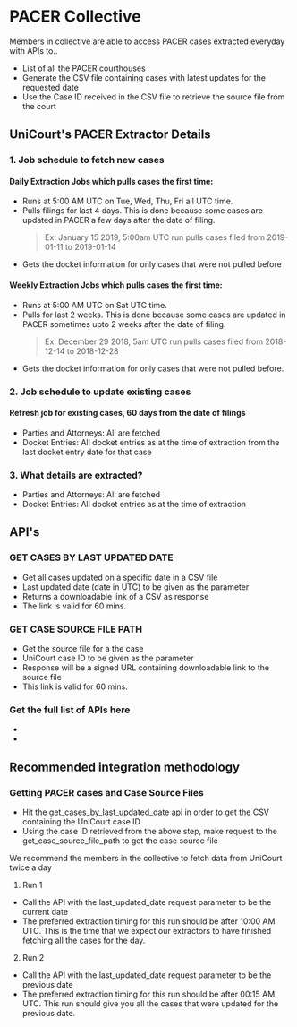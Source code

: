 # PACER Collective
Members in collective are able to access PACER cases extracted everyday with APIs to..
* List of all the PACER courthouses
* Generate the CSV file containing cases with latest updates for the requested date
* Use the Case ID received in the CSV file to retrieve the source file from the court


## UniCourt's PACER Extractor Details       
### 1. Job schedule to fetch new cases
#### Daily Extraction Jobs which pulls cases the first time:
* Runs at 5:00 AM UTC on Tue, Wed, Thu, Fri all UTC time.
* Pulls filings for last 4 days. This is done because some cases are updated in PACER a few days after the date of filing.
    > Ex: January 15 2019, 5:00am UTC run pulls cases filed from 2019-01-11 to 2019-01-14 
* Gets the docket information for only cases that were not pulled before
#### Weekly Extraction Jobs which pulls cases the first time:
* Runs at 5:00 AM UTC on Sat UTC time.
* Pulls for last 2 weeks. This is done because some cases are updated in PACER sometimes upto 2 weeks after the date of filing.
    > Ex: December 29 2018, 5am UTC run pulls cases filed from 2018-12-14 to 2018-12-28
* Gets the docket information for only cases that were not pulled before. 

### 2. Job schedule to update existing cases
#### Refresh job for existing cases, 60 days from the date of filings
* Parties and Attorneys: All are fetched
* Docket Entries: All docket entries as at the time of extraction from the last docket entry date for that case
 
### 3. What details are extracted?
* Parties and Attorneys: All are fetched
* Docket Entries: All docket entries as at the time of extraction



## API's

### GET CASES BY LAST UPDATED DATE
* Get all cases updated on a specific date in a CSV file
* Last updated date (date in UTC) to be given as the parameter
* Returns a downloadable link of a CSV as response
* The link is valid for 60 mins.


### GET CASE SOURCE FILE PATH
* Get the source file for a the case
* UniCourt case ID to be given as the parameter
* Response will be a signed URL containing downloadable link to the source file
* This link is valid for 60 mins.

### Get the full list of APIs here
* <link 1>
* <link 2>

## Recommended integration methodology

### Getting PACER cases and Case Source Files
* Hit the get_cases_by_last_updated_date api in order to get the CSV containing the UniCourt case ID
* Using the case ID retrieved from the above step, make request to the get_case_source_file_path to get the case source file


We recommend the members in the collective to fetch data from UniCourt twice a day 
1. Run 1
* Call the API with the last_updated_date request parameter to be the current date
* The preferred extraction timing for this run should be after 10:00 AM UTC. This is the time that we expect our extractors to have finished fetching all the cases for the day.

2. Run 2
* Call the API with the last_updated_date request parameter to be the previous date
* The preferred extraction timing for this run should be after 00:15 AM UTC. This run should give you all the cases that were updated for the previous date.
